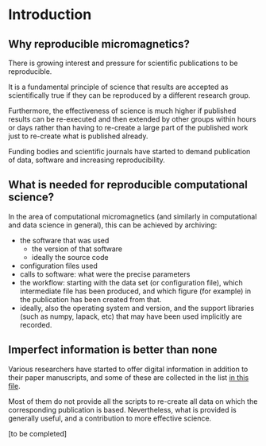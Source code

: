 # Introduction

## Why reproducible micromagnetics?
There is growing interest and pressure for scientific publications to be reproducible. 

It is a fundamental principle of science that results are accepted as scientifically true if they can be reproduced by a different research group. 
 
Furthermore, the effectiveness of science is much higher if published results can be re-executed and then extended by other groups within hours or days rather than having to re-create a large part of the published work just to re-create what is published already.

Funding bodies and scientific journals have started to demand publication of data, software and increasing reproducibility.

## What is needed for reproducible computational science?

In the area of computational micromagnetics (and similarly in computational and data science in general), this can be achieved by archiving:

- the software that was used
  - the version of that software
  - ideally the source code
- configuration files used 
- calls to software: what were the precise parameters
- the workflow: starting with the data set (or configuration file), which intermediate file has been produced, and which figure (for example) in the publication has been created from that.
- ideally, also the operating system and version, and the support libraries (such as numpy, lapack, etc) that may have been used implicitly are recorded. 

## Imperfect information is better than none

Various researchers have started to offer digital information in addition to
their paper manuscripts, and some of these are collected in the list [in this
file](README.md).

Most of them do not provide all the scripts to re-create all data on which the
corresponding publication is based. Nevertheless, what is provided is generally
useful, and a contribution to more effective science.

[to be completed]



